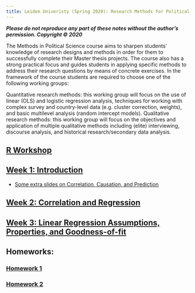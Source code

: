 ```yaml
---
title: Leiden Univeristy (Spring 2020): Research Methods for Political Science (Quantitative Track)
---
```


___Please do not reproduce any part of these notes without the author’s permission. Copyright © 2020___

The Methods in Political Science course aims to sharpen students’ knowledge of research designs and methods in order for them to successfully complete their Master thesis projects. The course also has a strong practical focus and guides students in applying specific methods to address their research questions by means of concrete exercises.
In the framework of the course students are required to choose one of the following working groups:

Quantitative research methods: this working group will focus on the use of linear (OLS) and logistic regression analysis, techniques for working with complex survey and country-level data (e.g. cluster correction, weights), and basic multilevel analysis (random intercept models). Qualitative research methods: this working group will focus on the objectives and application of multiple qualitative methods including (elite) interviewing, discourse analysis, and historical research/secondary data analysis.

## [R Workshop](https://Babakrezaee.github.io/LU_MAQM_2020/R_Workshop.html)

## [Week 1: Introduction](https://Babakrezaee.github.io/LU_MAQM_2020/Introduction.html)

* [Some extra slides on Correlation, Causation, and Prediction](https://www.dropbox.com/s/ap4fy4izyngtna5/Machine_Learning_and_Data_Mining_for_Social_Change_Dec2018_SU.pdf?dl=0)

## [Week 2: Correlation and Regression](https://Babakrezaee.github.io/LU_MAQM_2020/W2_CorrelationAndRegression.html)

## [Week 3: Linear Regression Assumptions, Properties, and Goodness-of-fit](https://Babakrezaee.github.io/LU_MAQM_2020/W3_LinearRegressionAssumptionsPropertiesAndFit.html)

## Homeworks:
### [Homework 1](https://Babakrezaee.github.io/LU_MAQM_2020/HW1.html)
### [Homework 2](https://Babakrezaee.github.io/LU_MAQM_2020/HW2.html)


